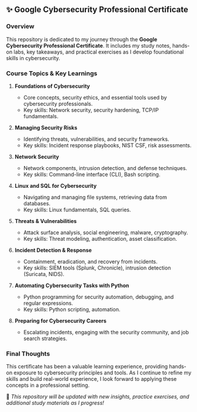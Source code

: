 ## ✨ Google Cybersecurity Professional Certificate

### Overview
This repository is dedicated to my journey through the **Google Cybersecurity Professional Certificate**. It includes my study notes, hands-on labs, key takeaways, and practical exercises as I develop foundational skills in cybersecurity.

### Course Topics & Key Learnings
1. **Foundations of Cybersecurity**
   - Core concepts, security ethics, and essential tools used by cybersecurity professionals.
   - Key skills: Network security, security hardening, TCP/IP fundamentals.

2. **Managing Security Risks**
   - Identifying threats, vulnerabilities, and security frameworks.
   - Key skills: Incident response playbooks, NIST CSF, risk assessments.

3. **Network Security**
   - Network components, intrusion detection, and defense techniques.
   - Key skills: Command-line interface (CLI), Bash scripting.

4. **Linux and SQL for Cybersecurity**
   - Navigating and managing file systems, retrieving data from databases.
   - Key skills: Linux fundamentals, SQL queries.

5. **Threats & Vulnerabilities**
   - Attack surface analysis, social engineering, malware, cryptography.
   - Key skills: Threat modeling, authentication, asset classification.

6. **Incident Detection & Response**
   - Containment, eradication, and recovery from incidents.
   - Key skills: SIEM tools (Splunk, Chronicle), intrusion detection (Suricata, NIDS).

7. **Automating Cybersecurity Tasks with Python**
   - Python programming for security automation, debugging, and regular expressions.
   - Key skills: Python scripting, automation.

8. **Preparing for Cybersecurity Careers**
   - Escalating incidents, engaging with the security community, and job search strategies.


### Final Thoughts
This certificate has been a valuable learning experience, providing hands-on exposure to cybersecurity principles and tools. As I continue to refine my skills and build real-world experience, I look forward to applying these concepts in a professional setting. 

📌 *This repository will be updated with new insights, practice exercises, and additional study materials as I progress!*
